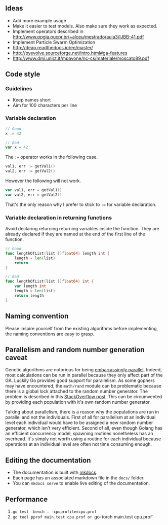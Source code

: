 ## Ideas

- Add more example usage
- Make it easier to test models. Also make sure they work as expected.
- Implement operators described in http://www.ppgia.pucpr.br/~alceu/mestrado/aula3/IJBB-41.pdf
- Implement Particle Swarm Optimization
- http://deap.readthedocs.io/en/master/
- http://pyevolve.sourceforge.net/intro.html#ga-features
- http://www.dmi.unict.it/mpavone/nc-cs/materiale/moscato89.pdf

## Code style

### Guidelines

- Keep names short
- Aim for 100 characters per line

### Variable declaration

```go
// Good
x := 42

// Bad
var x = 42
```

The `:=` operator works in the following case.

```go
val1, err := getVal1()
val2, err := getVal2()
```

However the following will not work.

```go
var val1, err = getVal1()
var val2, err = getVal2()
```

That's the only reason why I prefer to stick to `:=` for variable declaration.


### Variable declaration in returning functions

Avoid declaring returning returning variables inside the function. They are already declared if they are named at the end of the first line of the function.

```go
// Good
func lengthOfList(list []float64) length int {
    length = len(list)
    return
}

// Bad
func lengthOfList(list []float64) int {
    var length int
    length = len(list)
    return length
}
```

## Naming convention

Please inspire yourself from the existing algorithms before implementing, the naming conventions are easy to grasp.


## Parallelism and random number generation caveat

Genetic algorithms are notorious for being [embarrassingly parallel](http://www.wikiwand.com/en/Embarrassingly_parallel). Indeed, most calculations can be run in parallel because they only affect part of the GA. Luckily Go provides good support for parallelism. As some gophers may have encountered, the `math/rand` module can be problematic because there is a global lock attached to the random number generator. The problem is described in this [StackOverflow post](http://stackoverflow.com/questions/14298523/why-does-adding-concurrency-slow-down-this-golang-code). This can be circumvented by providing each population with it's own random number generator.

Talking about parallelism, there is a reason why the populations are run in parallel and not the individuals. First of all for parallelism at an individual level each individual would have to be assigned a new random number generator, which isn't very efficient. Second of all, even though Golang has an efficient concurrency model, spawning routines nonetheless has an overhead. It's simply not worth using a routine for each individual because operations at an individual level are often not time consuming enough.

## Editing the documentation

- The documentation is built with [mkdocs](https://mkdocs.readthedocs.io).
- Each page has an associated markdown file in the `docs/` folder.
- You can `mkdocs serve` to enable live editing of the documentation.

## Performance

1. `go test -bench . -cpuprofile=cpu.prof`
2. `go tool pprof main.test cpu.prof or `go-torch main.test cpu.prof`
